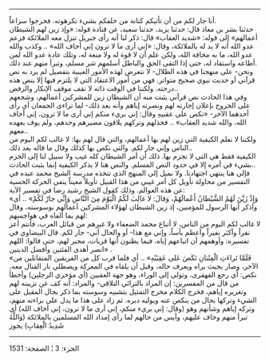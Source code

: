 ------------------------------------------------------------------------

أنا جار لكم من أن تأتيكم كنانة من خلفكم بشيء تكرهونه. فخرجوا سراعاً.  
حدثنا بشر بن معاذ قال: حدثنا يزيد، حدثنا سعيد، عن قتادة قوله: «وإذ زين
لهم الشيطان أعمالهم» إلى قوله: «شديد العقاب» قال: ذكر لنا أنه رأى جبريل
تنزل معه الملائكة فزعم عدو الله أنه لا يد له بالملائكة، وقال: «إني أرى
ما لا ترون إني أخاف الله» .. وكذب والله عدو الله، ما به مخافة الله، ولكن
علم أن لا قوة له ولا منعة له، وتلك عادة عدو الله لمن أطاعه واستقاد له،
حتى إذا التقى الحق والباطل أسلمهم شر مسلم، وتبرأ منهم عند ذلك.  
ونحن- على منهجنا في هذه الظلال- لا نتعرض لهذه الأمور الغيبية بتفصيل لم
يرد به نص قرآني أو حديث نبوي صحيح متواتر. فهي من أمور الاعتقاد التي لا
يلتزم فيها إلا بنص هذه درجته. ولكننا في الوقت ذاته لا نقف موقف الإنكار
والرفض..  
وفي هذا الحادث نص قرآني يثبت منه أن الشيطان زين للمشركين أعمالهم، وشجعهم
على الخروج بإعلان إجارته لهم ونصرته إياهم وأنه بعد ذلك- لما تراءى
الجمعان أي رأى أحدهما الآخر- «نكص على عقبيهِ وقال: إني بريء منكم إني أرى
ما لا ترون، إني أخاف الله، والله شديد العقاب» .. فخذلهم وتركهم يلاقون
مصيرهم وحدهم، ولم يوف بعهده معهم..  
ولكننا لا نعلم الكيفية التي زين لهم بها أعمالهم، والتي قال لهم بها: لا
غالب لكم اليوم من الناس وإني جار لكم. والتي نكص بها كذلك وقال ما قاله
بعد ذلك..  
الكيفية فقط هي التي لا نجزم بها. ذلك أن أمر الشيطان كله غيب ولا سبيل لنا
إلى الجزم بشيء في أمره إلا في حدود النص المسلم. والنص هنا لا يذكر
الكيفية إنما يثبت الحادث..  
فإلى هنا ينتهي اجتهادنا. ولا نميل إلى المنهج الذي تتخذه مدرسة الشيخ محمد
عبده في التفسير من محاولة تأويل كل أمر غيبي من هذا القبيل تأويلاً معيناً
ينفي الحركة الحسية عن هذه العوالم. وذلك كقول الشيخ رشيد رضا في تفسير
الآية:  
«وَإِذْ زَيَّنَ لَهُمُ الشَّيْطانُ أَعْمالَهُمْ، وَقالَ: لا غالِبَ لَكُمُ الْيَوْمَ مِنَ النَّاسِ وَإِنِّي جارٌ
لَكُمْ» .. أي واذكر أيها الرسول للمؤمنين، إذ زين الشيطان لهؤلاء المشركين
أعمالهم بوسوسته، وقال لهم بما ألقاه في هواجسهم:  
لا غالب لكم اليوم من الناس، لا أتباع محمد الضعفاء ولا غيرهم من قبائل
العرب، فأنتم أعز نفراً وأكثر نفيراً وأعظم بأساً، وإني مع هذا- أو والحال
أني- جار لكم. قال البيضاوي في تفسيره: وأوهمهم أن اتباعهم إياه، فيما
يظنون أنها قربات، مجير لهم، حتى قالوا: اللهم انصر أهدى الفئتين وأفضل
الدينين» .  
«فَلَمَّا تَراءَتِ الْفِئَتانِ نَكَصَ عَلى عَقِبَيْهِ» .. أي فلما قرب كل من الفريقين
المتقاتلين من الآخر، وصار بحيث يراه ويعرف حاله، وقبل أن يلقاه في المعركة
ويصطلي نار القتال معه، نكص: أي رجع القهقرى، وتولى إلى الوراء، وهو جهة
العقبين (أي مؤخري الرجلين) وأخطأ من قال من المفسرين: إن المراد بالترائي
التلاقي- والمراد: أنه كف عن تزيينه لهم وتغريره إياهم، فخرج الكلام مخرج
التمثيل بتشبيه وسوسته بما ذكر بحال المقبل على الشيء وتركها بحال من ينكص
عنه ويوليه دبره. ثم زاد على هذا ما يدل على براءته منهم، وتركه إياهم
وشأنهم وهو (وقال: إني بريء منكم، إني أرى ما لا ترون، إني أخاف الله) أي
تبرأ منهم وخاف عليهم، وأيس من حالهم لما رأى إمداد الله المسلمين
بالملائكة (وَاللَّهُ شَدِيدُ الْعِقابِ) يجوز

------------------------------------------------------------------------

الجزء: 3 ¦ الصفحة: 1531
